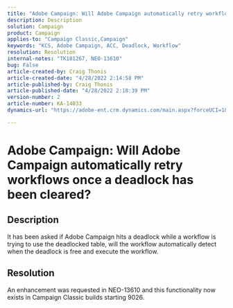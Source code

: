 ```yaml
---
title: "Adobe Campaign: Will Adobe Campaign automatically retry workflows once a deadlock has been cleared?"
description: Description
solution: Campaign
product: Campaign
applies-to: "Campaign Classic,Campaign"
keywords: "KCS, Adobe Campaign, ACC, Deadlock, Workflow"
resolution: Resolution
internal-notes: "TK181267, NEO-13610"
bug: False
article-created-by: Craig Thonis
article-created-date: "4/28/2022 2:14:58 PM"
article-published-by: Craig Thonis
article-published-date: "4/28/2022 2:18:39 PM"
version-number: 2
article-number: KA-14033
dynamics-url: "https://adobe-ent.crm.dynamics.com/main.aspx?forceUCI=1&pagetype=entityrecord&etn=knowledgearticle&id=af804491-fdc6-ec11-a7b6-0022480a10ee"

---
```

# Adobe Campaign: Will Adobe Campaign automatically retry workflows once a deadlock has been cleared?

## Description


It has been asked if Adobe Campaign hits a deadlock while a workflow is trying to use the deadlocked table, will the workflow automatically detect when the deadlock is free and execute the workflow.


## Resolution


An enhancement was requested in NEO-13610 and this functionality now exists in Campaign Classic builds starting 9026.
